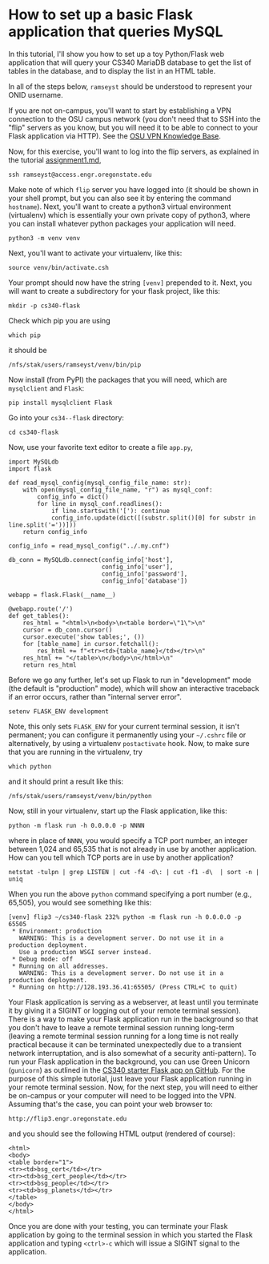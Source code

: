 # How to set up a basic Flask application that queries MySQL

In this tutorial, I'll show you how to set up a toy Python/Flask
web application that will query your CS340 MariaDB database
to get the list of tables in the database, and to display the
list in an HTML table.

In all of the steps below, `ramseyst` should be understood to
represent your ONID username.

If you are not on-campus, you'll want to start by establishing
a VPN connection to the OSU campus network (you don't need that to
SSH into the "flip" servers as you know, but you will need it to
be able to connect to your Flask application via HTTP). See the
[OSU VPN Knowledge Base](https://oregonstate.teamdynamix.com/TDClient/1935/Portal/KB/?CategoryID=6889).

Now, for this exercise, you'll want to log into the flip servers,
as explained in the tutorial [assignment1.md](assignment1.md),
```
ssh ramseyst@access.engr.oregonstate.edu
```
Make note of which `flip` server you have logged into (it should be shown in
your shell prompt, but you can also see it by entering the command `hostname`).
Next, you'll want to create a python3 virtual environment (virtualenv) which is
essentially your own private copy of python3, where you can install whatever
python packages your application will need.
```
python3 -m venv venv
```
Next, you'll want to activate your virtualenv, like this:
```
source venv/bin/activate.csh
```
Your prompt should now have the string `[venv]` prepended to it.
Next, you will want to create a subdirectory for your flask
project, like this:
```
mkdir -p cs340-flask
```
Check which pip you are using
```
which pip
```
it should be 
```
/nfs/stak/users/ramseyst/venv/bin/pip
```
Now install (from PyPI) the packages that you will need, which are `mysqlclient` and `Flask`:
```
pip install mysqlclient Flask
```
Go into your `cs34--flask` directory:
```
cd cs340-flask
```
Now, use your favorite text editor to create a file `app.py`,
```
import MySQLdb
import flask

def read_mysql_config(mysql_config_file_name: str):
    with open(mysql_config_file_name, "r") as mysql_conf:
        config_info = dict()
        for line in mysql_conf.readlines():
            if line.startswith('['): continue
            config_info.update(dict([(substr.split()[0] for substr in line.split('='))]))
    return config_info

config_info = read_mysql_config("../.my.cnf")

db_conn = MySQLdb.connect(config_info['host'],
                          config_info['user'],
                          config_info['password'],
                          config_info['database'])

webapp = flask.Flask(__name__)

@webapp.route('/')
def get_tables():
    res_html = "<html>\n<body>\n<table border=\"1\">\n"
    cursor = db_conn.cursor()
    cursor.execute('show tables;', ())
    for [table_name] in cursor.fetchall():
        res_html += f"<tr><td>{table_name}</td></tr>\n"
    res_html += "</table>\n</body>\n</html>\n"
    return res_html
```
Before we go any further, let's set up Flask to run in 
"development" mode (the default is "production" mode),
which will show an interactive traceback if an error occurs, 
rather than "internal server error". 
```
setenv FLASK_ENV development
```
Note, this only sets `FLASK_ENV` for your current terminal session,
it isn't permanent; you can configure it permanently using your `~/.cshrc` file
or alternatively, by using a virtualenv `postactivate` hook.
Now, to make sure that you are running in the virtualenv, try
```
which python
```
and it should print a result like this:
```
/nfs/stak/users/ramseyst/venv/bin/python
```
Now, still in your virtualenv, start up the Flask application, like this:
```
python -m flask run -h 0.0.0.0 -p NNNN
```
where in place of `NNNN`, you would specify a TCP port number, 
an integer between 1,024 and 65,535 that is not already in use by another application. How
can you tell which TCP ports are in use by another application?
```
netstat -tulpn | grep LISTEN | cut -f4 -d\: | cut -f1 -d\  | sort -n | uniq
```
When you run the above `python` command specifying a port number
(e.g., 65,505), you would see something like this:
```
[venv] flip3 ~/cs340-flask 232% python -m flask run -h 0.0.0.0 -p 65505
 * Environment: production
   WARNING: This is a development server. Do not use it in a production deployment.
   Use a production WSGI server instead.
 * Debug mode: off
 * Running on all addresses.
   WARNING: This is a development server. Do not use it in a production deployment.
 * Running on http://128.193.36.41:65505/ (Press CTRL+C to quit)
 ```
Your Flask application is serving as a webserver, at least until you terminate
it by giving it a SIGINT or logging out of your remote terminal session). 
There is a way to make your Flask application run in the background so that 
you don't have to leave a remote terminal session running long-term (leaving a
remote terminal session running for a long time is not really practical because it
can be terminated unexpectedly due to a transient network interruptation, and
is also somewhat of a security anti-pattern). To run your Flask application in
the background, you can use Green Unicorn (`gunicorn`) as outlined in the 
[CS340 starter Flask app on GitHub](https://github.com/knightsamar/CS340_starter_flask_app).
For the purpose of this simple tutorial, just leave your Flask application running
in your remote terminal session. Now, for the next step, you will need to either
be on-campus or your computer will need to be logged into the VPN. Assuming that's
the case, you can point your web browser to:
```
http://flip3.engr.oregonstate.edu
```
and you should see the following HTML output (rendered of course):
```
<html>
<body>
<table border="1">
<tr><td>bsg_cert</td></tr>
<tr><td>bsg_cert_people</td></tr>
<tr><td>bsg_people</td></tr>
<tr><td>bsg_planets</td></tr>
</table>
</body>
</html>
```
Once you are done with your testing, you can terminate your Flask application
by going to the terminal session in which you started the Flask application
and typing `<ctrl>-c` which will issue a SIGINT signal to the application.

